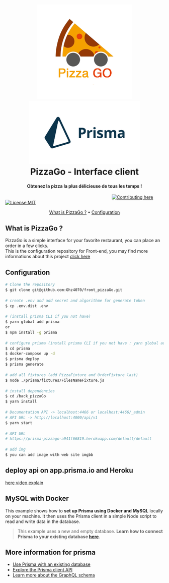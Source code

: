 <h1 align="center">
  <a href="#">
    <img src="./static/PizzaGo_final.png" alt="PizzaGo" height="300">
  </a>
  <a href="#">
    <img src="./static/prisma.png" alt="PizzaGo" height="200">
  </a>
  <br>
  PizzaGo - Interface client
  <br>
</h1>

<h4 align="center">Obtenez la pizza la plus délicieuse de tous les temps !</h4>

&nbsp;&nbsp;&nbsp;&nbsp;&nbsp;&nbsp;&nbsp;&nbsp;&nbsp;&nbsp;&nbsp;&nbsp;&nbsp;&nbsp;&nbsp;
&nbsp;&nbsp;&nbsp;&nbsp;&nbsp;&nbsp;&nbsp;&nbsp;&nbsp;&nbsp;&nbsp;&nbsp;&nbsp;&nbsp;&nbsp;&nbsp;&nbsp;&nbsp;&nbsp;&nbsp;&nbsp;&nbsp;&nbsp;&nbsp;&nbsp;&nbsp;&nbsp;&nbsp;&nbsp;&nbsp;&nbsp;&nbsp;&nbsp;&nbsp;&nbsp;&nbsp;&nbsp;&nbsp;&nbsp;&nbsp;&nbsp;&nbsp;&nbsp;&nbsp;&nbsp;&nbsp;&nbsp;&nbsp;&nbsp;&nbsp;&nbsp;&nbsp;&nbsp;&nbsp;&nbsp;&nbsp;&nbsp;&nbsp;&nbsp;&nbsp;&nbsp;&nbsp;&nbsp;&nbsp;&nbsp;&nbsp;&nbsp;&nbsp;&nbsp;
[![Contributing here](https://img.shields.io/badge/Contributing-here-lightgrey.svg)](.github/contributing.md)
[![License MIT](https://img.shields.io/badge/License-MIT-blue.svg)](https://opensource.org/licenses/MIT)

<p align="center">
  <a href="#what-is-pizzago">What is PizzaGo ?</a> •
  <a href="#configuration">Configuration</a> 
</p>

## What is PizzaGo ?
PizzaGo is a simple interface for your favorite restaurant, you can place an order in a few clicks.  
This is the configuration repository for Front-end, you may find more informations about this project [click here](https://github.com/Ghz4070/front_pizzaGo/tree/master)

## Configuration

```bash
# Clone the repository
$ git clone git@github.com:Ghz4070/front_pizzaGo.git

# create .env and add secret and algorithme for generate token
$ cp .env.dist .env

# (install prisma CLI if you not have)
$ yarn global add prisma
or 
$ npm install -g prisma

# configure prisma (install prisma CLI if you not have : yarn global add prisma)
$ cd prisma
$ docker-compose up -d
$ prisma deploy
$ prisma generate

# add all fixtures (add PizzaFixture and OrderFixture last)
$ node ./prisma/fixtures/FilesNameFixture.js

# install dependencies
$ cd /back_pizzaGo
$ yarn install

# Documentation API -> localhost:4466 or localhost:4466/_admin
# API URL -> http://localhost:4000/api/v1
$ yarn start

# API URL 
# https://prisma-pizzago-a941f66819.herokuapp.com/default/default

# add img
$ you can add image with web site imgbb
``` 
## deploy api on app.prisma.io and Heroku 
[here video explain](https://www.youtube.com/watch?v=QJe8YBs8Afg)

## MySQL with Docker

This example shows how to **set up Prisma using Docker and MySQL** locally on your machine. It then uses the Prisma client in a simple Node script to read and write data in the database.

> This example uses a new and empty database. **Learn how to connect Prisma to your existing database [here](https://www.prisma.io/docs/-a003/)**.

## More information for prisma

- [Use Prisma with an existing database](https://www.prisma.io/docs/-a003/)
- [Explore the Prisma client API](https://www.prisma.io/client/client-javascript)
- [Learn more about the GraphQL schema](https://www.prisma.io/blog/graphql-server-basics-the-schema-ac5e2950214e/)